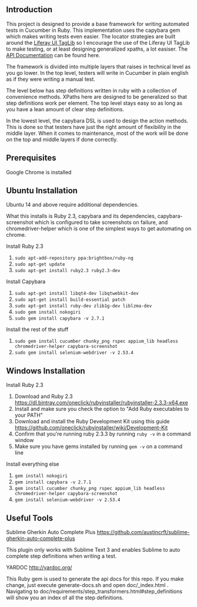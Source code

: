 ## Introduction

This project is designed to provide a base framework for writing automated tests in Cucumber in Ruby. This implementation uses the capybara gem which makes writing tests even easier. The locator strategies are built around the [Liferay UI TagLib](https://dev.liferay.com/develop/tutorials/-/knowledge_base/7-0/using-the-liferay-ui-taglib) so I encourage the use of the Liferay UI TagLib to make testing, or at least designing generalized xpaths, a lot easiser. The [API Documentation](https://docs.liferay.com/ce/portal/7.0-latest/taglibs/util-taglib/) can be found here.

The framework is divided into multiple layers that raises in technical level as you go lower. In the top level, testers will write in Cucumber in plain english as if they were writing a manual test. 

The level below has step definitions written in ruby with a collection of convenience methods. XPaths here are designed to be generalized so that step definitions work per element. The top level stays easy so as long as you have a lean amount of clear step definitions.

In the lowest level, the capybara DSL is used to design the action methods. This is done so that testers have just the right amount of flexibility in the middle layer. When it comes to maintenance, most of the work will be done on the top and middle layers if done correctly.

Prerequisites
-------------

Google Chrome is installed

Ubuntu Installation
-------------------

Ubuntu 14 and above require additional dependencies.

What this installs is Ruby 2.3, capybara and its dependencies, capybara-screenshot which is configured to take screenshots on failure, and chromedriver-helper which is one of the simplest ways to get automating on chrome.

Install Ruby 2.3

1. `sudo apt-add-repository ppa:brightbox/ruby-ng`
1. `sudo apt-get update`
1. `sudo apt-get install ruby2.3 ruby2.3-dev`

Install Capybara

1. `sudo apt-get install libqt4-dev libqtwebkit-dev`
1. `sudo apt-get install build-essential patch`
1. `sudo apt-get install ruby-dev zlib1g-dev liblzma-dev`
1. `sudo gem install nokogiri`
1. `sudo gem install capybara -v 2.7.1`

Install the rest of the stuff

1. `sudo gem install cucumber chunky_png rspec appium_lib headless chromedriver-helper capybara-screenshot`
1. `sudo gem install selenium-webdriver -v 2.53.4`

Windows Installation
--------------------

Install Ruby 2.3

1. Download and Ruby 2.3 https://dl.bintray.com/oneclick/rubyinstaller/rubyinstaller-2.3.3-x64.exe
1. Install and make sure you check the option to "Add Ruby executables to your PATH"
1. Download and install the Ruby Development Kit using this guide https://github.com/oneclick/rubyinstaller/wiki/Development-Kit
1. Confirm that you're running ruby 2.3.3 by running `ruby -v` in a command window
1. Make sure you have gems installed by running `gem -v` on a command line

Install everything else
1. `gem install nokogiri`
1. `gem install capybara -v 2.7.1`
1. `gem install cucumber chunky_png rspec appium_lib headless chromedriver-helper capybara-screenshot`
1. `gem install selenium-webdriver -v 2.53.4`


Useful Tools
----------------
Sublime Gherkin Auto Complete Plus
https://github.com/austincrft/sublime-gherkin-auto-complete-plus

This plugin only works with Sublime Text 3 and enables Sublime to auto complete step definitions when writing a test.

YARDOC
http://yardoc.org/

This Ruby gem is used to generate the api docs for this repo. If you make change, just execute generate-docs.sh and open doc/_index.html . Navigating to doc/requirements/step_transformers.html#step_definitions will show you an index of all the step definitions.